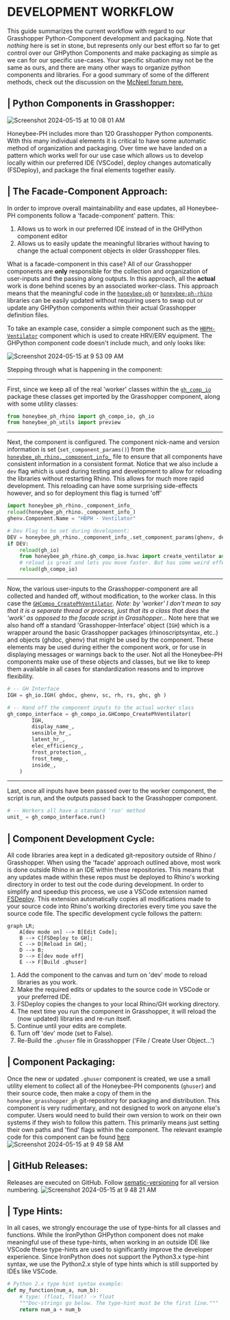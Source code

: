 # DEVELOPMENT WORKFLOW

This guide summarizes the current workflow with regard to our Grasshopper Python-Component development and packaging. Note that *nothing* here is set in stone, but represents only our best effort so far to get control over our GHPython Components and make packaging as simple as we can for our specific use-cases. Your specific situation may not be the same as ours, and there are many other ways to organize python components and libraries. For a good summary of some of the different methods, check out the discussion on the [McNeel forum here.](https://discourse.mcneel.com/t/python-component-in-multiple-gh-files-how-to-keep-updated/174263/5)


## | Python Components in Grasshopper:
![Screenshot 2024-05-15 at 10 08 01 AM](https://github.com/PH-Tools/honeybee_grasshopper_ph/assets/69652712/7056bf7f-225f-4d17-b581-c6f5fa3b8043)

Honeybee-PH includes more than 120 Grasshopper Python components. With this many individual elements it is critical to have some automatic method of organization and packaging. Over time we have landed on a pattern which works well for our use case which allows us to develop locally within our preferred IDE (VSCode), deploy changes automatically (FSDeploy), and package the final elements together easily.



## | The Facade-Component Approach:
In order to improve overall maintainability and ease updates, all Honeybee-PH components follow a 'facade-component' pattern. This:
1. Allows us to work in our preferred IDE instead of in the GHPython component editor
1. Allows us to easily update the meaningful libraries without having to change the actual component objects in older Grasshopper files.

What is a facade-component in this case? All of our Grasshopper components are **only** responsible for the collection and organization of user-inputs and the passing along outputs. In this approach, all the **actual** work is done behind scenes by an associated worker-class. This approach means that the meaningful code in the [`honeybee-ph`](https://github.com/PH-Tools/honeybee_ph) or [`honeybee-ph-rhino`](https://github.com/PH-Tools/honeybee_grasshopper_ph/tree/main/honeybee_ph_rhino) libraries can be easily updated without requiring users to swap out or update any GHPython components within their actual Grasshopper definition files.

To take an example case, consider a simple component such as the [`HBPH-Ventilator`](https://github.com/PH-Tools/honeybee_grasshopper_ph/blob/main/honeybee_grasshopper_ph/src/HBPH%20-%20Ventilator.py) component which is used to create HRV/ERV equipment. The GHPython component code doesn't include much, and only looks like:

![Screenshot 2024-05-15 at 9 53 09 AM](https://github.com/PH-Tools/honeybee_grasshopper_ph/assets/69652712/3133afe7-6a09-4323-8ae8-ae8e4a1ce19a)

Stepping through what is happening in the component:
- - - 
First, since we keep all of the real 'worker' classes within the [`gh_comp_io`](https://github.com/PH-Tools/honeybee_grasshopper_ph/tree/main/honeybee_ph_rhino/gh_compo_io) package these classes get imported by the Grasshopper component, along with some utility classes:
```python
from honeybee_ph_rhino import gh_compo_io, gh_io
from honeybee_ph_utils import preview
```

- - - 
Next, the component is configured. The component nick-name and version information is set (`set_component_params()`) from the [`honeybee_ph_rhino._component_info_`](https://github.com/PH-Tools/honeybee_grasshopper_ph/blob/main/honeybee_ph_rhino/_component_info_.py) file to ensure that all components have consistent information in a consistent format. Notice that we also include a `dev` flag which is used during testing and development to allow for reloading the libraries without restarting Rhino. This allows for much more rapid development. This reloading can have some surprising side-effects however, and so for deployment this flag is turned 'off'
```python
import honeybee_ph_rhino._component_info_
reload(honeybee_ph_rhino._component_info_)
ghenv.Component.Name = "HBPH - Ventilator"

# Dev Flag to be set during development:
DEV = honeybee_ph_rhino._component_info_.set_component_params(ghenv, dev=False) 
if DEV:
    reload(gh_io)
    from honeybee_ph_rhino.gh_compo_io.hvac import create_ventilator as gh_compo_io
    # reload is great and lets you move faster. But has some weird effects sometimes. So we only use it during Dev
    reload(gh_compo_io)
```

- - - 
Now, the various user-inputs to the Grasshopper-component are all collected and handed off, without modification, to the worker class. In this case the [`GHCompo_CreatePhVentilator`](https://github.com/PH-Tools/honeybee_grasshopper_ph/blob/57177b929793a64dcb26bfadfe7b9440fd5d048b/honeybee_ph_rhino/gh_compo_io/hvac/create_ventilator.py#L23). *Note: by 'worker' I don't mean to say that it is a separate thread or process, just that its a class that does the 'work' as opposed to the facade script in Grasshopper...* Note here that we also hand off a standard 'Grasshopper-Interface' object (`IGH`) which is a wrapper around the basic Grasshopper packages (rhinoscriptsyntax, etc..) and objects (ghdoc, ghenv) that might be used by the component. These elements may be used during either the component work, or for use in displaying messages or warnings back to the user. Not all the Honeybee-PH components make use of these objects and classes, but we like to keep them available in all cases for standardization reasons and to improve flexibility. 
```python
# -- GH Interface
IGH = gh_io.IGH( ghdoc, ghenv, sc, rh, rs, ghc, gh )

# -- Hand off the component inputs to the actual worker class
gh_compo_interface = gh_compo_io.GHCompo_CreatePhVentilator(
        IGH,
        display_name_,
        sensible_hr_,
        latent_hr_,
        elec_efficiency_,
        frost_protection_,
        frost_temp_,
        inside_,
    )
```

- - -
Last, once all inputs have been passed over to the worker component, the script is run, and the outputs passed back to the Grasshopper component.
```python
# -- Workers all have a standard 'run' method
unit_ = gh_compo_interface.run()
```


## | Component Development Cycle:
All code libraries area kept in a dedicated git-repository outside of Rhino / Grasshopper. When using the 'facade' approach outlined above, most work is done outside Rhino in an IDE within these repositories. This means that any updates made within these repos must be deployed to Rhino's working directory in order to test out the code during development. In order to simplify and speedup this process, we use a VSCode extension named [FSDeploy](https://marketplace.visualstudio.com/items?itemName=mightycoco.fsdeploy). This extension automatically copies all modifications made to your source code into Rhino's working directories every time you save the source code file. The specific development cycle follows the pattern:

```mermaid
graph LR;
    A[dev mode on] --> B[Edit Code];
    B --> C[FSDeploy to GH];
    C --> D[Reload in GH];
    D --> B;
    D --> E[dev mode off]
    E --> F[Build .ghuser]
```

1. Add the component to the canvas and turn on 'dev' mode to reload libraries as you work.
1. Make the required edits or updates to the source code in VSCode or your preferred IDE.
1. FSDeploy copies the changes to your local Rhino/GH working directory.
1. The next time you run the component in Grasshopper, it will reload the (now updated) libraries and re-run itself.
1. Continue until your edits are complete.
1. Turn off 'dev' mode (set to False). 
2. Re-Build the `.ghuser` file in Grasshopper ('File / Create User Object...')


## | Component Packaging:
Once the new or updated `.ghuser` component is created, we use a small utility element to collect all of the Honeybee-PH components (`ghuser`) and their source code, then make a copy of them in the `honeybee_grasshopper_ph` git-repository for packaging and distribution. This component is very rudimentary, and not designed to work on anyone else's computer. Users would need to build their own version to work on their own systems if they wish to follow this pattern. This primarily means just setting their own paths and 'find' flags within the component. The relevant example code for this component can be found [here](https://github.com/PH-Tools/honeybee_grasshopper_ph/blob/main/workflow/__HBPH__Util_Update_GHCompos.py)
![Screenshot 2024-05-15 at 9 49 58 AM](https://github.com/PH-Tools/honeybee_grasshopper_ph/assets/69652712/3328847b-5560-4f6e-8b34-22bc6d34a8f2)


## | GitHub Releases:
Releases are executed on GitHub. Follow [sematic-versioning](https://semver.org/) for all version numbering.
![Screenshot 2024-05-15 at 9 48 21 AM](https://github.com/PH-Tools/honeybee_grasshopper_ph/assets/69652712/8eb29638-8569-44f6-9e01-bdf073b0fbb4)


## | Type Hints:
In all cases, we strongly encourage the use of type-hints for all classes and functions. While the IronPython GHPython component does not make meaningful use of these type-hints, when working in an outside IDE like VSCode these type-hints are used to significantly improve the developer experience. Since IronPython does not support the Python3.x type-hint syntax, we use the Python2.x style of type hints which is still supported by IDEs like VSCode.

```python
# Python 2.x type hint syntax example:
def my_function(num_a, num_b):
    # type: (float, float) -> float
    """Doc-strings go below. The type-hint must be the first line."""
    return num_a + num_b
```
